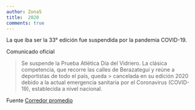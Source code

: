 ```yaml
---
author: Zona5
title:  2020
comments: true
---
```

La que iba ser la 33° edición fue suspendida por la pandemia COVID-19.

Comunicado oficial

> Se suspende la Prueba Atlética Día del Vidriero. La clásica competencia, que recorre las calles de Berazategui y reúne a deportistas de todo el país, queda > cancelada en su edición 2020 debido a la actual emergencia sanitaria por el Coronavirus (COVID-19), establecida a nivel nacional.

Fuente [Corredor promedio](https://www.corredorpromedio.com/evento/prueba-atletica-dia-del-vidriero/)
